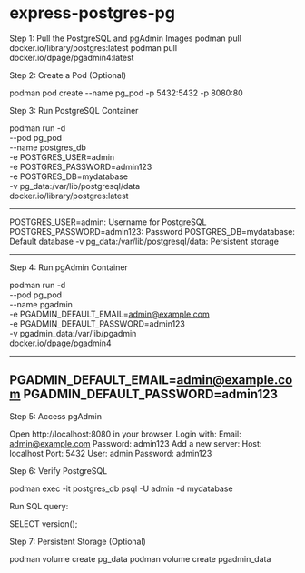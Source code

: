 # express-postgres-pg
Step 1: Pull the PostgreSQL and pgAdmin Images
podman pull docker.io/library/postgres:latest
podman pull docker.io/dpage/pgadmin4:latest

Step 2: Create a Pod (Optional)

podman pod create --name pg_pod -p 5432:5432 -p 8080:80

Step 3: Run PostgreSQL Container

podman run -d \
  --pod pg_pod \
  --name postgres_db \
  -e POSTGRES_USER=admin \
  -e POSTGRES_PASSWORD=admin123 \
  -e POSTGRES_DB=mydatabase \
  -v pg_data:/var/lib/postgresql/data \
  docker.io/library/postgres:latest

----------------------------------------
POSTGRES_USER=admin: Username for PostgreSQL
POSTGRES_PASSWORD=admin123: Password
POSTGRES_DB=mydatabase: Default database
-v pg_data:/var/lib/postgresql/data: Persistent storage

------------------------------------------------

Step 4: Run pgAdmin Container


podman run -d \
  --pod pg_pod \
  --name pgadmin \
  -e PGADMIN_DEFAULT_EMAIL=admin@example.com \
  -e PGADMIN_DEFAULT_PASSWORD=admin123 \
  -v pgadmin_data:/var/lib/pgadmin \
  docker.io/dpage/pgadmin4

---------------------------

PGADMIN_DEFAULT_EMAIL=admin@example.com
PGADMIN_DEFAULT_PASSWORD=admin123
----------------------------

Step 5: Access pgAdmin

Open http://localhost:8080 in your browser.
Login with:
Email: admin@example.com
Password: admin123
Add a new server:
Host: localhost
Port: 5432
User: admin
Password: admin123


Step 6: Verify PostgreSQL

podman exec -it postgres_db psql -U admin -d mydatabase

Run SQL query:

SELECT version();


Step 7: Persistent Storage (Optional)


podman volume create pg_data
podman volume create pgadmin_data



